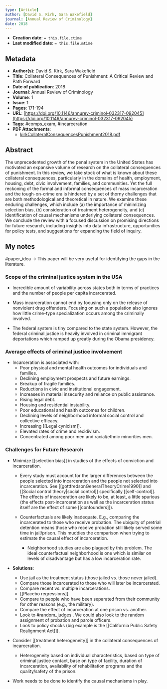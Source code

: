 ```yaml
---
type: [Article]
author: [David S. Kirk, Sara Wakefield]
journal: [Annual Review of Criminology]
date: 2018
---
```


* **Creation date**: `= this.file.ctime`
* **Last modified date**: `= this.file.mtime`

## Metadata

* **Author(s)**: David S. Kirk, Sara Wakefield
* **Title**: Collateral Consequences of Punishment: A Critical Review and Path Forward
* **Date of publication**: 2018
* **Journal**: Annual Review of Criminology
* **Volume**: 1
* **Issue**: 1
* **Pages**: 171-194
* **URL**: [https://doi.org/10.1146/annurev-criminol-032317-092045](https://doi.org/10.1146/annurev-criminol-032317-092045)
* **Tags**: #comps_exam, #incarceration
* **PDF Attachments**:
  * [kirkCollateralConsequencesPunishment2018.pdf](zotero://open-pdf/library/items/S525WTVW)

## Abstract

The unprecedented growth of the penal system in the United States has motivated an expansive volume of research on the collateral consequences of punishment. In this review, we take stock of what is known about these collateral consequences, particularly in the domains of health, employment, housing, debt, civic involvement, families, and communities. Yet the full reckoning of the formal and informal consequences of mass incarceration and the tough-on-crime era is hindered by a set of thorny challenges that are both methodological and theoretical in nature. We examine these enduring challenges, which include (a) the importance of minimizing selection bias, (b) consideration of treatment heterogeneity, and (c) identification of causal mechanisms underlying collateral consequences. We conclude the review with a focused discussion on promising directions for future research, including insights into data infrastructure, opportunities for policy tests, and suggestions for expanding the field of inquiry.

## My notes

#paper_idea -> This paper will be very useful for identifying the gaps in the literature.

### Scope of the criminal justice system in the USA

* Incredible amount of variability across states both in terms of practices and the number of people per capita incarcerated.
  
* Mass incarceration cannot end by focusing only on the release of nonviolent drug offenders. Focusing on such a population also ignores how little crime-type specialization occurs among the criminally involved.
  
* The federal system is tiny compared to the state system. However, the federal criminal justice is heavily involved in criminal immigrant deportations which ramped up greatly during the Obama presidency.

### Average effects of criminal justice involvement

* Incarceration is associated with: 
	* Poor physical and mental health outcomes for individuals and families.
	* Declining employment prospects and future earnings.
	* Breakup of fragile families.
	* Reductions in civic and institutional engagement.
	* Increases in material insecurity and reliance on public assistance.
	* Rising legal debt.
	* Housing and residential instability.
	* Poor educational and health outcomes for children.
	* Declining levels of neighborhood informal social control and collective efficacy.
	* Increasing [[Legal cynicism]].
	* Elevated rates of crime and recidivism.
	* Concentrated among poor men and racial/ethnic minorities men.
### Challenges for Future Research

* Minimize [[selection bias]] in studies of the effects of conviction and incarceration.
  
	* Every study must account for the larger differences between the people selected into incarceration and the people not selected into incarceration. See [[gottfredsonGeneralTheoryCrime1990]] and [[Social control theory|social control]] specifically [[self-control]]. The effects of incarceration are likely to be, at least, a little spurious (the effects post-incarceration as well as the incarceration status itself are the effect of some [[confounders]]).

	* Counterfactuals are likely inadequate. E.g., comparing the incarcerated to those who receive probation. The ubiquity of pretrial detention means those who receive probation still likely served some time in jail/prison. This muddies the comparison when trying to estimate the causal effect of incarceration.
	  
		* Neighborhood studies are also plagued by this problem. The ideal counterfactual neighborhood is one which is similar on levels of disadvantage but has a low incarceration rate.
		
* **Solutions**:
	* Use jail as the treatment status (those jailed vs. those never jailed).
	* Compare those incarcerated to those who will later be incarcerated.
	* Compare recent vs. multiple incarcerations.
	* [[Placebo regressions]].
	* Compare to people who have been separated from their community for other reasons (e.g., the military).
	* Compare the effect of incarceration at one prison vs. another.
	* Look to #random_judges . We could also look to the random assignment of probation and parole officers.
	* Look to policy shocks (big example is the [[California Public Safety Realignment Act]]).
	  
* Consider [[treatment heterogeneity]] in the collateral consequences of incarceration.
	* Heterogeneity based on individual characteristics, based on type of criminal justice contact, base on type of facility, duration of incarceration, availability of rehabilitation programs and the quality/safety of the prison.
	  
* Work needs to be done to identify the causal mechanisms in play.